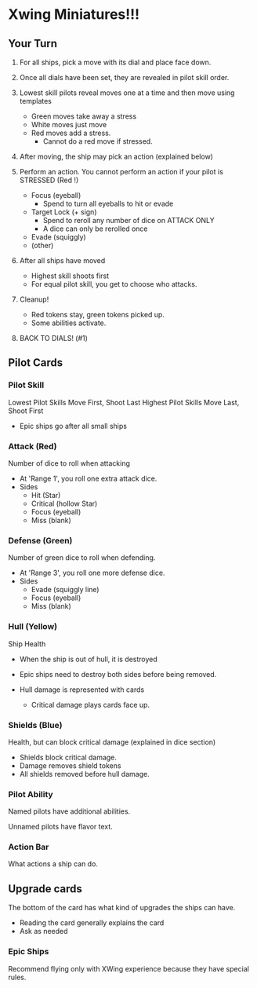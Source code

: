 # Xwing Miniatures!!!

## Your Turn

1. For all ships, pick a move with its dial and place face down.

2. Once all dials have been set, they are revealed in pilot skill order.

3. Lowest skill pilots reveal moves one at a time and then move using templates
    - Green moves take away a stress
    - White moves just move
    - Red moves add a stress.
        - Cannot do a red move if stressed.

4. After moving, the ship may pick an action (explained below)

5. Perform an action. You cannot perform an action if your pilot is STRESSED (Red !)
    - Focus (eyeball)
        - Spend to turn all eyeballs to hit or evade
    - Target Lock (+ sign)
        - Spend to reroll any number of dice on ATTACK ONLY
        - A dice can only be rerolled once
    - Evade (squiggly)
    - (other)

6. After all ships have moved
    - Highest skill shoots first
    - For equal pilot skill, you get to choose who attacks.

7. Cleanup!
    - Red tokens stay, green tokens picked up.
    - Some abilities activate.

8. BACK TO DIALS! (#1)


## Pilot Cards

### Pilot Skill
Lowest Pilot Skills Move First, Shoot Last
Highest Pilot Skills Move Last, Shoot First

- Epic ships go after all small ships

### Attack (Red)

Number of dice to roll when attacking

- At 'Range 1', you roll one extra attack dice.
- Sides
    - Hit (Star)
    - Critical (hollow Star)
    - Focus (eyeball)
    - Miss (blank)

### Defense (Green)

Number of green dice to roll when defending.

- At 'Range 3', you roll one more defense dice.
- Sides
    - Evade (squiggly line)
    - Focus (eyeball)
    - Miss (blank)

### Hull (Yellow)

Ship Health

- When the ship is out of hull, it is destroyed

- Epic ships need to destroy both sides before being removed.

- Hull damage is represented with cards
    - Critical damage plays cards face up.

### Shields (Blue)

Health, but can block critical damage (explained in dice section)

 - Shields block critical damage.
 - Damage removes shield tokens
 - All shields removed before hull damage.

### Pilot Ability

Named pilots have additional abilities.

Unnamed pilots have flavor text.

### Action Bar
What actions a ship can do.

## Upgrade cards

The bottom of the card has what kind of upgrades the ships can have.

- Reading the card generally explains the card
- Ask as needed

### Epic Ships

Recommend flying only with XWing experience because they have special rules.
